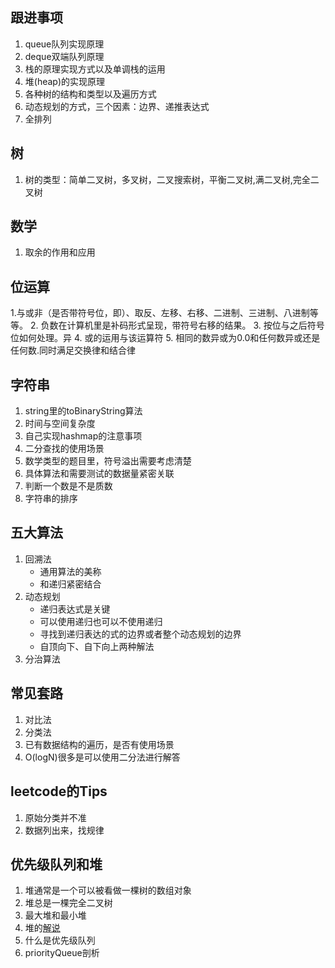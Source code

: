 ## 跟进事项

1. queue队列实现原理
2. deque双端队列原理
3. 栈的原理实现方式以及单调栈的运用
4. 堆(heap)的实现原理
5. 各种树的结构和类型以及遍历方式
6. 动态规划的方式，三个因素：边界、递推表达式
7. 全排列

## 树
1. 树的类型：简单二叉树，多叉树，二叉搜索树，平衡二叉树,满二叉树,完全二叉树


## 数学
1. 取余的作用和应用

## 位运算
   1.与或非（是否带符号位，即）、取反、左移、右移、二进制、三进制、八进制等等。
   2. 负数在计算机里是补码形式呈现，带符号右移的结果。
   3. 按位与之后符号位如何处理。异
   4. 或的运用与该运算符
   5. 相同的数异或为0.0和任何数异或还是任何数.同时满足交换律和结合律

## 字符串
1. string里的toBinaryString算法
2. 时间与空间复杂度
3. 自己实现hashmap的注意事项
4. 二分查找的使用场景
5. 数学类型的题目里，符号溢出需要考虑清楚
6. 具体算法和需要测试的数据量紧密关联
7. 判断一个数是不是质数
8. 字符串的排序

## 五大算法
1. 回溯法
   - 通用算法的美称
   - 和递归紧密结合   
2. 动态规划
   - 递归表达式是关键
   - 可以使用递归也可以不使用递归
   - 寻找到递归表达的式的边界或者整个动态规划的边界
   - 自顶向下、自下向上两种解法
3. 分治算法

## 常见套路
1. 对比法
2. 分类法
3. 已有数据结构的遍历，是否有使用场景
4. O(logN)很多是可以使用二分法进行解答

## leetcode的Tips
1. 原始分类并不准
2. 数据列出来，找规律

## 优先级队列和堆
1. 堆通常是一个可以被看做一棵树的数组对象
2. 堆总是一棵完全二叉树
3. 最大堆和最小堆
4. 堆的[解说](https://www.jianshu.com/p/6b526aa481b1)
5. 什么是优先级队列
6. priorityQueue剖析
